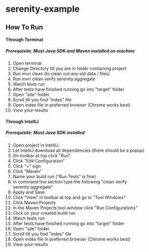 # serenity-example

## How To Run

#### Through Terminal 
##### Prerequisite: Must Java SDK and Maven installed on machine



1. Open terminal
2. Change Directory till you are in folder containing project
3. Run mvn clean (to clean out any old data / files)
4. Run mvn clean verify serenity:aggregate
5. Watch tests run
6. After tests have finished running go into "target" folder
7. Open "site" folder
8. Scroll till you find "index" file
9. Open index file in preferred browser (Chrome works best)
10. View your results


#### Through IntelliJ 
##### Prerequisite: Must Java SDK installed

1. Open project in IntelliJ
2. Let IntelliJ download all dependencies (there should be a popup)
3. On toolbar at top click "Run"
4. Click "Edit Configuration"
5. Click "+" sign
6. Click "Maven"
7. Name your build run ("Run Tests" is fine)
8. In command line section type the following "clean verify serenity:aggregate"
9. Apply and Save
10. Click "View" in toolbar at top and go to "Tool Windows"
11. Click Maven Projects
12. In the Maven Projects tool window click "Run Configurations"
13. Click on your created build run
14. Watch tests run
15. After tests have finished running go into "target" folder
16. Open "site" folder
17. Scroll till you find "index" file
18. Open index file in preferred browser (Chrome works best)
19. View your results